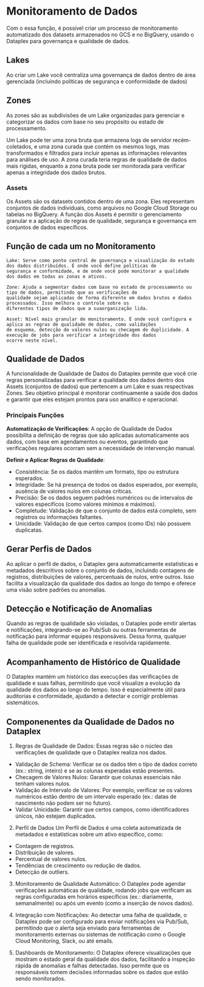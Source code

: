 # Monitoramento de Dados
Com o essa função, é possível criar um processo de monitoramento automatizado dos datasets armazenados no GCS e no BigQuery, usando o Dataplex para governança e qualidade de dados. 

## Lakes
Ao criar um Lake você centraliza uma governança de dados dentro de área gerenciada (incluindo políticas de segurança e conformidade de dados)

## Zones
As zones são as subdivisões de um Lake organizadas para gerenciar e categorizar os dados com base no seu propósito ou estado de processamento. 

Um Lake pode ter uma zona bruta que armazena logs de servidor recém-coletados, e uma zona curada que contém os mesmos logs, mas transformados e filtrados para incluir apenas as informações relevantes para análises de uso. A zona curada teria regras de qualidade de dados mais rígidas, enquanto a zona bruta pode ser monitorada para verificar apenas a integridade dos dados brutos.

### Assets
Os Assets são os datasets contidos dentro de uma zona. Eles representam conjuntos de dados individuais, como arquivos no Google Cloud Storage ou tabelas no BigQuery. A função dos Assets é permitir o gerenciamento granular e a aplicação de regras de qualidade, segurança e governança em conjuntos de dados específicos.

## Função de cada um no Monitoramento

```
Lake: Serve como ponto central de governança e visualização do estado dos dados distribuídos. É onde você define políticas de
segurança e conformidade, e de onde você pode monitorar a qualidade dos dados em todas as zonas e ativos.
```
```
Zone: Ajuda a segmentar dados com base no estado de processamento ou tipo de dados, permitindo que as verificações de
qualidade sejam aplicadas de forma diferente em dados brutos e dados processados. Isso melhora o controle sobre os
diferentes tipos de dados que a suaorganização lida.
```
```
Asset: Nível mais granular de monitoramento. É onde você configura e aplica as regras de qualidade de dados, como validações
de esquema, detecção de valores nulos ou checagem de duplicidade. A execução de jobs para verificar a integridade dos dados
ocorre neste nível.
```

## Qualidade de Dados
A funcionalidade de Qualidade de Dados do Dataplex permite que você crie regras personalizadas para verificar a qualidade dos dados dentro dos Assets (conjuntos de dados) que pertencem a um Lake e suas respectivas Zones. Seu objetivo principal é monitorar continuamente a saúde dos dados e garantir que eles estejam prontos para uso analítico e operacional.

### Principais Funções
**Automatização de Verificações**: A opção de Qualidade de Dados possibilita a definição de regras que são aplicadas automaticamente aos dados, com base em agendamentos ou eventos, garantindo que verificações regulares ocorram sem a necessidade de intervenção manual.

**Definir e Aplicar Regras de Qualidade**: 
- Consistência: Se os dados mantêm um formato, tipo ou estrutura esperados.
- Integridade: Se há presença de todos os dados esperados, por exemplo, ausência de valores nulos em colunas críticas.
- Precisão: Se os dados seguem padrões numéricos ou de intervalos de valores específicos (como valores mínimos e máximos).
- Completude: Validação de que o conjunto de dados está completo, sem registros ou informações faltantes.
- Unicidade: Validação de que certos campos (como IDs) não possuem duplicatas.

## Gerar Perfis de Dados
Ao aplicar o perfil de dados, o Dataplex gera automaticamente estatísticas e metadados descritivos sobre o conjunto de dados, incluindo contagens de registros, distribuições de valores, percentuais de nulos, entre outros. Isso facilita a visualização da qualidade dos dados ao longo do tempo e oferece uma visão sobre padrões ou anomalias.

## Detecção e Notificação de Anomalias
Quando as regras de qualidade são violadas, o Dataplex pode emitir alertas e notificações, integrando-se ao Pub/Sub ou outras ferramentas de notificação para informar equipes responsáveis. Dessa forma, qualquer falha de qualidade pode ser identificada e resolvida rapidamente.

## Acompanhamento de Histórico de Qualidade
O Dataplex mantém um histórico das execuções das verificações de qualidade e suas falhas, permitindo que você visualize a evolução da qualidade dos dados ao longo do tempo. Isso é especialmente útil para auditorias e conformidade, ajudando a detectar e corrigir problemas sistemáticos.

## Componenentes da Qualidade de Dados no Dataplex
1. Regras de Qualidade de Dados: Essas regras são o núcleo das verificações de qualidade que o Dataplex realiza nos dados.
- Validação de Schema: Verificar se os dados têm o tipo de dados correto (ex.: string, inteiro) e se as colunas esperadas estão presentes.
- Checagem de Valores Nulos: Garantir que colunas essenciais não tenham valores nulos.
- Validação de Intervalo de Valores: Por exemplo, verificar se os valores numéricos estão dentro de um intervalo esperado (ex.: datas de nascimento não podem ser no futuro).
- Validar Unicidade: Garantir que certos campos, como identificadores únicos, não estejam duplicados.

2. Perfil de Dados Um Perfil de Dados é uma coleta automatizada de metadados e estatísticas sobre um ativo específico, como:
- Contagem de registros.
- Distribuição de valores.
- Percentual de valores nulos.
- Tendências de crescimento ou redução de dados.
- Detecção de outliers.

3. Monitoramento de Qualidade Automático: O Dataplex pode agendar verificações automáticas de qualidade, rodando jobs que verificam as regras configuradas em horários específicos (ex.: diariamente, semanalmente) ou após um evento (como a inserção de novos dados).

4. Integração com Notificações: Ao detectar uma falha de qualidade, o Dataplex pode ser configurado para enviar notificações via Pub/Sub, permitindo que o alerta seja enviado para ferramentas de monitoramento externas ou sistemas de notificação como o Google Cloud Monitoring, Slack, ou até emails.

5. Dashboards de Monitoramento: O Dataplex oferece visualizações que mostram o estado geral da qualidade dos dados, facilitando a inspeção rápida de anomalias e falhas detectadas. Isso permite que os responsáveis tomem decisões informadas sobre os dados que estão sendo monitorados.
